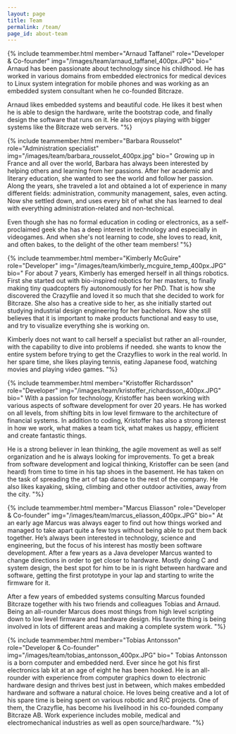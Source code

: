 ```yaml
---
layout: page
title: Team
permalink: /team/
page_id: about-team
---
```



{% include teammember.html member="Arnaud Taffanel" role="Developer & Co-founder" img="/images/team/arnaud_taffanel_400px.JPG" bio="
Arnaud has been passionate about technology since his childhood. He has worked in various domains from embedded electronics for medical devices to Linux system integration for mobile phones and was working as an embedded system consultant when he co-founded Bitcraze.

Arnaud likes embedded systems and beautiful code. He likes it best when he is able to design the hardware, write the bootstrap code, and finally design the software that runs on it. He also enjoys playing with bigger systems like the Bitcraze web servers.
"%}

{% include teammember.html member="Barbara Rousselot" role="Administration specialist" img="/images/team/barbara_rousselot_400px.jpg" bio="
Growing up in France and all over the world, Barbara has always been interested by helping others and learning from her passions. After her academic and literary education, she wanted to see the world and follow her passion. Along the years, she traveled a lot and obtained a lot of experience in many different fields: administration, community management, sales, even acting. Now she settled down, and uses every bit of what she has learned to deal with everything administration-related and non-technical.

Even though she has no formal education in coding or electronics, as a self-proclaimed geek she has a deep interest in technology and especially in videogames. And when she's not learning to code, she loves to read, knit, and often bakes, to the delight of the other team members!
"%}

{% include teammember.html member="Kimberly McGuire" role="Developer" img="/images/team/kimberly_mcguire_temp_400px.JPG" bio="
For about 7 years, Kimberly has emerged herself in all things robotics. First she started out with bio-inspired robotics for her masters, to finally making tiny quadcopters fly autonomously for her PhD. That is how she discovered the Crazyflie and loved it so much that she decided to work for Bitcraze. She also has a creative side to her, as she initially started out studying industrial design engineering for her bachelors. Now she still believes that it is important to make products functional and easy to use, and try to visualize everything she is working on.

Kimberly does not want to call herself a specialist but rather an all-rounder, with the capability to dive into problems if needed. she wants to know the entire system before trying to get the Crazyflies to work in the real world. In her spare time, she likes playing tennis, eating Japanese food, watching movies and playing video games.
"%}

{% include teammember.html member="Kristoffer Richardsson" role="Developer" img="/images/team/kristoffer_richardsson_400px.JPG" bio="
With a passion for technology, Kristoffer has been working with various aspects of software development for over 20 years. He has worked on all levels, from shifting bits in low level firmware to the architecture of financial systems. In addition to coding, Kristoffer has also a strong interest in how we work, what makes a team tick, what makes us happy, efficient and create fantastic things.

He is a strong believer in lean thinking, the agile movement as well as self organization and he is always looking for improvements. To get a break from software development and logical thinking, Kristoffer can be seen (and heard) from time to time in his tap shoes in the basement. He has taken on the task of spreading the art of tap dance to the rest of the company. He also likes kayaking, skiing, climbing and other outdoor activities, away from the city.
"%}

{% include teammember.html member="Marcus Eliasson" role="Developer & Co-founder" img="/images/team/marcus_eliasson_400px.JPG" bio="
At an early age Marcus was always eager to find out how things worked and managed to take apart quite a few toys without being able to put them back together. He’s always been interested in technology, science and engineering, but the focus of his interest has mostly been software development.
After a few years as a Java developer Marcus wanted to change directions in order to get closer to hardware. Mostly doing C and system design, the best spot for him to be in is right between hardware and software, getting the first prototype in your lap and starting to write the firmware for it.

After a few years of embedded systems consulting Marcus founded Bitcraze together with his two friends and colleagues Tobias and Arnaud.
Being an all-rounder Marcus does most things from high level scripting down to low level firmware and hardware design. His favorite thing is being involved in lots of different areas and making a complete system work.
"%}

{% include teammember.html member="Tobias Antonsson" role="Developer & Co-founder" img="/images/team/tobias_antonsson_400px.JPG" bio="
Tobias Antonsson is a born computer and embedded nerd. Ever since he got his first electronics lab kit at an age of eight he has been hooked. He is an all-rounder with experience from computer graphics down to electronic hardware design and thrives best just in between, which makes embedded hardware and software a natural choice.
He loves being creative and a lot of his spare time is being spent on various robotic and R/C projects. One of them, the Crazyflie, has become his livelihood in his co-founded company Bitcraze AB. Work experience includes mobile, medical and electromechanical industries as well as open source/hardware.
"%}

